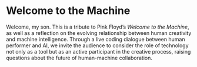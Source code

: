 # Welcome to the Machine

Welcome, my son. This is a tribute to Pink Floyd’s _Welcome to the Machine_, as well as a reflection on the evolving relationship between human creativity and machine intelligence. Through a live coding dialogue between human performer and AI, we invite the audience to consider the role of technology not only as a tool but as an active participant in the creative process, raising questions about the future of human-machine collaboration.
